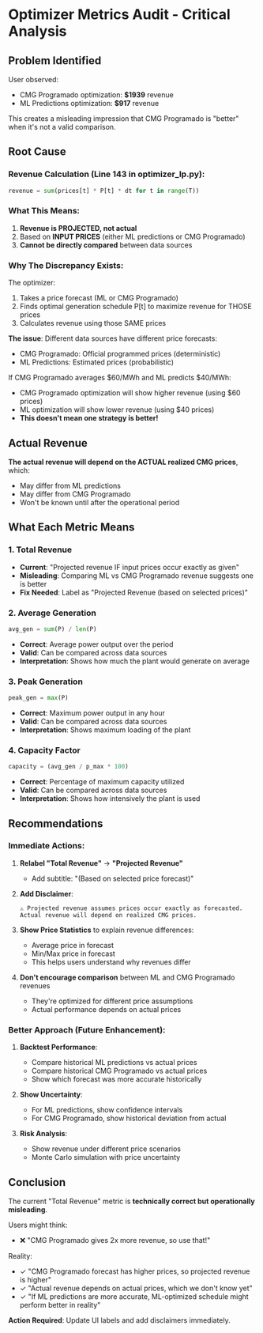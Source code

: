 # Optimizer Metrics Audit - Critical Analysis

## Problem Identified

User observed:
- CMG Programado optimization: **$1939** revenue
- ML Predictions optimization: **$917** revenue

This creates a misleading impression that CMG Programado is "better" when it's not a valid comparison.

## Root Cause

### Revenue Calculation (Line 143 in optimizer_lp.py):
```python
revenue = sum(prices[t] * P[t] * dt for t in range(T))
```

### What This Means:
1. **Revenue is PROJECTED, not actual**
2. Based on **INPUT PRICES** (either ML predictions or CMG Programado)
3. **Cannot be directly compared** between data sources

### Why The Discrepancy Exists:

The optimizer:
1. Takes a price forecast (ML or CMG Programado)
2. Finds optimal generation schedule P[t] to maximize revenue for THOSE prices
3. Calculates revenue using those SAME prices

**The issue**: Different data sources have different price forecasts:
- CMG Programado: Official programmed prices (deterministic)
- ML Predictions: Estimated prices (probabilistic)

If CMG Programado averages $60/MWh and ML predicts $40/MWh:
- CMG Programado optimization will show higher revenue (using $60 prices)
- ML optimization will show lower revenue (using $40 prices)
- **This doesn't mean one strategy is better!**

## Actual Revenue

**The actual revenue will depend on the ACTUAL realized CMG prices**, which:
- May differ from ML predictions
- May differ from CMG Programado
- Won't be known until after the operational period

## What Each Metric Means

### 1. Total Revenue
- **Current**: "Projected revenue IF input prices occur exactly as given"
- **Misleading**: Comparing ML vs CMG Programado revenue suggests one is better
- **Fix Needed**: Label as "Projected Revenue (based on selected prices)"

### 2. Average Generation
```python
avg_gen = sum(P) / len(P)
```
- **Correct**: Average power output over the period
- **Valid**: Can be compared across data sources
- **Interpretation**: Shows how much the plant would generate on average

### 3. Peak Generation
```python
peak_gen = max(P)
```
- **Correct**: Maximum power output in any hour
- **Valid**: Can be compared across data sources
- **Interpretation**: Shows maximum loading of the plant

### 4. Capacity Factor
```python
capacity = (avg_gen / p_max * 100)
```
- **Correct**: Percentage of maximum capacity utilized
- **Valid**: Can be compared across data sources
- **Interpretation**: Shows how intensively the plant is used

## Recommendations

### Immediate Actions:

1. **Relabel "Total Revenue"** → **"Projected Revenue"**
   - Add subtitle: "(Based on selected price forecast)"

2. **Add Disclaimer**:
   ```
   ⚠️ Projected revenue assumes prices occur exactly as forecasted.
   Actual revenue will depend on realized CMG prices.
   ```

3. **Show Price Statistics** to explain revenue differences:
   - Average price in forecast
   - Min/Max price in forecast
   - This helps users understand why revenues differ

4. **Don't encourage comparison** between ML and CMG Programado revenues
   - They're optimized for different price assumptions
   - Actual performance depends on actual prices

### Better Approach (Future Enhancement):

1. **Backtest Performance**:
   - Compare historical ML predictions vs actual prices
   - Compare historical CMG Programado vs actual prices
   - Show which forecast was more accurate historically

2. **Show Uncertainty**:
   - For ML predictions, show confidence intervals
   - For CMG Programado, show historical deviation from actual

3. **Risk Analysis**:
   - Show revenue under different price scenarios
   - Monte Carlo simulation with price uncertainty

## Conclusion

The current "Total Revenue" metric is **technically correct but operationally misleading**.

Users might think:
- ❌ "CMG Programado gives 2x more revenue, so use that!"

Reality:
- ✓ "CMG Programado forecast has higher prices, so projected revenue is higher"
- ✓ "Actual revenue depends on actual prices, which we don't know yet"
- ✓ "If ML predictions are more accurate, ML-optimized schedule might perform better in reality"

**Action Required**: Update UI labels and add disclaimers immediately.
